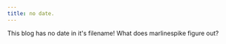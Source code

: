 ```yaml
---
title: no date.
---
```

This blog has no date in it's filename! What does marlinespike figure out?

